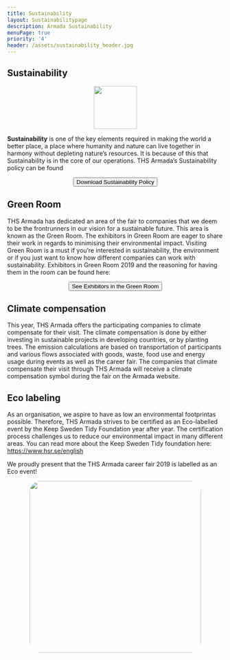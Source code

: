 ```yaml
---
title: Sustainability
layout: Sustainabilitypage
description: Armada Sustainability
menuPage: true
priority: '4'
header: /assets/sustainability_header.jpg
---
```

## **Sustainability**

<div  style="text-align: center !important;">
   <img src="/assets/sustainability-melon-nolabel.png" height="100em" width="100em"/>
</div>

<b id="sustainability-color">Sustainability</b> is one of the key elements required in making the world a better place, a place
where humanity and nature can live together in harmony without depleting nature’s resources. It
is because of this that Sustainability is in the core of our operations. THS Armada’s
Sustainability policy can be found

<form style="text-align:center; margin-bottom: 1em;" method="get" action="/assets/Sustainability_Diversity-Policy.pdf">
   <button type="submit">Download Sustainability Policy</button>
</form>

## **Green Room**

THS Armada has dedicated an area of the fair to companies that we deem to be the
frontrunners in our vision for a sustainable future. This area is known as the Green Room. The
exhibitors in Green Room are eager to share their work in regards to minimising their
environmental impact. Visiting Green Room is a must if you’re interested in sustainability, the
environment or if you just want to know how different companies can work with sustainability.
Exhibitors in Green Room 2019 and the reasoning for having them in the room can be found
here:

<form style="text-align:center; margin-bottom: 1em;" method="get" action="/assets/green-room.pdf">
   <button type="submit">See Exhibitors in the Green Room</button>
</form>

## **Climate compensation**

This year, THS Armada offers the participating companies to climate compensate for their visit.
The climate compensation is done by either investing in sustainable projects in developing
countries, or by planting trees. The emission calculations are based on transportation of
participants and various flows associated with goods, waste, food use and energy usage during
events as well as the career fair. The companies that climate compensate their visit through
THS Armada will receive a climate compensation symbol during the fair on the Armada website. 

## **Eco labeling**

As an organisation, we aspire to have as low an environmental footprintas possible. Therefore,
THS Armada strives to be certified as an Eco-labelled event by the Keep Sweden Tidy
Foundation year after year. The certification process challenges us to reduce our environmental
impact in many different areas. You can read more about the Keep Sweden Tidy foundation
here: https://www.hsr.se/english

We proudly present that the THS Armada career fair 2019 is labelled as an Eco event! 

<div id="imgstuff" style="text-align: center !important;">
   <img style="border-radius: 25px;" src="/assets/image003.jpg" height="400em" width="400em"/>
</div>
